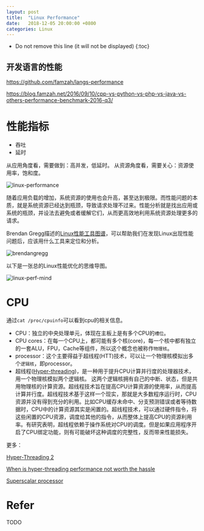 ```yaml
---
layout: post
title:  "Linux Performance"
date:   2018-12-05 20:00:00 +0800
categories: Linux
---
```


* Do not remove this line (it will not be displayed)
{:toc}

## 开发语言的性能

https://github.com/famzah/langs-performance

https://blog.famzah.net/2016/09/10/cpp-vs-python-vs-php-vs-java-vs-others-performance-benchmark-2016-q3/


# 性能指标

* 吞吐 
* 延时

从应用角度看，需要做到：高并发，低延时。
从资源角度看，需要关心：资源使用率，饱和度。

![linux-performance](https://github.com/gerryyang/mac-utils/raw/master/tools/VPS/jekyll/my-jekyll-project/assets/images/201812/linux-performance.jpeg)

随着应用负载的增加，系统资源的使用也会升高，甚至达到极限。而性能问题的本质，就是系统资源已经达到瓶颈，导致请求处理不过来。性能分析就是找出应用或系统的瓶颈，并设法去避免或者缓解它们，从而更高效地利用系统资源处理更多的请求。

Brendan Gregg描述的[Linux性能工具图谱]，可以帮助我们在发现Linux出现性能问题后，应该用什么工具来定位和分析。

[Linux性能工具图谱]: brendangregg.com

![brendangregg](https://github.com/gerryyang/mac-utils/raw/master/tools/VPS/jekyll/my-jekyll-project/assets/images/201812/brendangregg.jpeg)
 
以下是一张总的Linux性能优化的思维导图。

![linux-perf-mind](https://github.com/gerryyang/mac-utils/raw/master/tools/VPS/jekyll/my-jekyll-project/assets/images/201812/linux-perf-mind.png)

# CPU

通过`cat /proc/cpuinfo`可以看到cpu的相关信息。

* CPU：独立的中央处理单元，体现在主板上是有多个CPU的`槽位`。  
* CPU cores：在每一个CPU上，都可能有多个核(core)，每一个核中都有独立的一套ALU，FPU，Cache等组件，所以这个概念也被称作`物理核`。  
* processor：这个主要得益于超线程(HTT)技术，可以让一个物理核模拟出多个`逻辑核`，即processor。  
* 超线程([Hyper-threading])，是一种用于提升CPU计算并行度的处理器技术，用一个物理核模拟两个逻辑核。
这两个逻辑核拥有自己的中断、状态，但是共用物理核的计算资源。超线程技术旨在提高CPU计算资源的使用率，从而提高计算并行度。超线程技术基于这样一个现实，那就是大多数程序运行时，CPU资源并没有得到充分的利用。比如CPU缓存未命中、分支预测错误或者等待数据时，CPU中的计算资源其实是闲置的。超线程技术，可以通过硬件指令，将这些闲置的CPU资源，调度给其他的指令，从而整体上提高CPU的资源利用率。有研究表明，超线程依赖于操作系统对CPU的调度。但是如果应用程序开启了CPU绑定功能，则有可能破坏这种调度的完整性，反而带来性能损失。

更多：

[Hyper-Threading 2]

[When is hyper-threading performance not worth the hassle]

[Superscalar processor]

[Hyper-threading]: https://en.wikipedia.org/wiki/Hyper-threading

[Hyper-Threading 2]: https://whatis.techtarget.com/definition/Hyper-Threading

[When is hyper-threading performance not worth the hassle]: https://searchservervirtualization.techtarget.com/answer/When-should-admins-avoid-using-hyper-threading-technology

[Superscalar processor]: https://en.wikipedia.org/wiki/Superscalar_processor

 # Refer

 TODO 

	
	